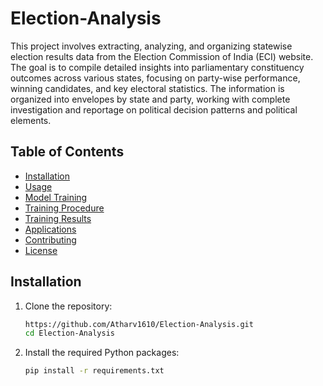 # Election-Analysis


This project involves extracting, analyzing, and organizing statewise election results data from the Election Commission of India (ECI) website.
The goal is to compile detailed insights into parliamentary constituency outcomes across various states, focusing on party-wise performance, winning candidates, and key electoral statistics. The information is organized into envelopes by state and party, working with complete investigation and reportage on political decision patterns and political elements.
## Table of Contents

- [Installation](#installation)
- [Usage](#usage)
- [Model Training](#model-training)
- [Training Procedure](#training-procedure)
- [Training Results](#training-results)
- [Applications](#applications)
- [Contributing](#contributing)
- [License](#license)


## Installation

1. Clone the repository:

   ```bash
   https://github.com/Atharv1610/Election-Analysis.git
   cd Election-Analysis
	```
2. Install the required Python packages:

   ```bash
   pip install -r requirements.txt
   ```
